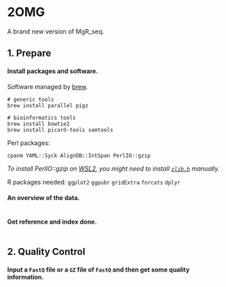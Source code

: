 # 2OMG
 A brand new version of MgR_seq.

## 1. Prepare
#### Install packages and software.

Software managed by [brew](https://brew.sh/).
```shell script
# generic tools
brew install parallel pigz

# bioinformatics tools
brew install bowtie2
brew install picard-tools samtools
```

Perl packages:
```shell script
cpanm YAML::Syck AlignDB::IntSpan PerlIO::gzip
``` 
*To install PerlIO::gzip on [WSL2](https://devblogs.microsoft.com/commandline/announcing-wsl-2/), you might need to install [`zlib.h`](http://www.zlib.net/) manually.*

R packages needed:
`ggplot2` `ggpubr` `gridExtra` `forcats` `dplyr`

#### An overview of the data.
```shell script

```

#### Get reference and index done.
```shell script

```






## 2. Quality Control
#### Input a `FastQ` file or a `GZ` file of `FastQ` and then get some quality information.
```shell script


```